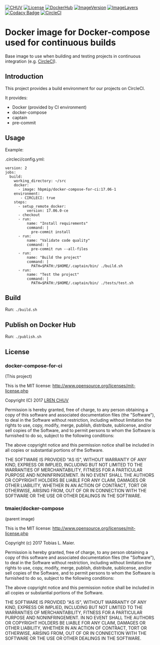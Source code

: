 [![CHUV](https://img.shields.io/badge/CHUV-LREN-AF4C64.svg)](https://www.unil.ch/lren/en/home.html) [![License](https://img.shields.io/badge/license-Apache--2.0-blue.svg)](https://github.com/LREN-CHUV/docker-compose-for-ci/blob/master/LICENSE) [![DockerHub](https://img.shields.io/badge/docker-hbpmip%2Fdocker--compose--for--ci-008bb8.svg)](https://hub.docker.com/r/hbpmip/docker-compose-for-ci/) [![ImageVersion](https://images.microbadger.com/badges/version/hbpmip/docker-compose-for-ci.svg)](https://hub.docker.com/r/hbpmip/docker-compose-for-ci/tags "hbpmip/docker-compose-for-ci image tags") [![ImageLayers](https://images.microbadger.com/badges/image/hbpmip/docker-compose-for-ci.svg)](https://microbadger.com/#/images/hbpmip/docker-compose-for-ci "hbpmip/docker-compose-for-ci on microbadger") [![Codacy Badge](https://api.codacy.com/project/badge/Grade/3b8686d1b2fe4c859cedcd0f435569ff)](https://www.codacy.com/app/hbp-mip/docker-compose-for-ci?utm_source=github.com&amp;utm_medium=referral&amp;utm_content=LREN-CHUV/docker-compose-for-ci&amp;utm_campaign=Badge_Grade) [![CircleCI](https://circleci.com/gh/LREN-CHUV/docker-compose-for-ci.svg?style=svg)](https://circleci.com/gh/LREN-CHUV/docker-compose-for-ci)

# Docker image for Docker-compose used for continuous builds

Base image to use when building and testing projects in continuous integration (e.g. [CircleCI](https://circleci.com)).

## Introduction

This project provides a build environment for our projects on CircleCI.

It provides:

* Docker (provided by CI environment)
* docker-compose
* captain
* pre-commit

## Usage

Example:

.circleci/config.yml:

```
version: 2
jobs:
  build:
    working_directory: ~/src
    docker:
      - image: hbpmip/docker-compose-for-ci:17.06-1
    environment:
       - CIRCLECI: true
    steps:
      - setup_remote_docker:
          version: 17.06.0-ce
      - checkout
      - run:
          name: "Install requirements"
          command: |
            pre-commit install
      - run:
          name: "Validate code quality"
          command: |
            pre-commit run --all-files
      - run:
          name: "Build the project"
          command: |
            PATH=$PATH:/$HOME/.captain/bin/ ./build.sh
      - run:
          name: "Test the project"
          command: |
            PATH=$PATH:/$HOME/.captain/bin/ ./tests/test.sh

```

## Build

Run: `./build.sh`

## Publish on Docker Hub

Run: `./publish.sh`

## License

### docker-compose-for-ci

(This project)

This is the MIT license: http://www.opensource.org/licenses/mit-license.php

Copyright (C) 2017 [LREN CHUV](https://www.unil.ch/lren/en/home.html)

Permission is hereby granted, free of charge, to any person obtaining a copy of this
software and associated documentation files (the "Software"), to deal in the Software
without restriction, including without limitation the rights to use, copy, modify, merge,
publish, distribute, sublicense, and/or sell copies of the Software, and to permit persons
to whom the Software is furnished to do so, subject to the following conditions:

The above copyright notice and this permission notice shall be included in all copies or
substantial portions of the Software.

THE SOFTWARE IS PROVIDED "AS IS", WITHOUT WARRANTY OF ANY KIND, EXPRESS OR IMPLIED,
INCLUDING BUT NOT LIMITED TO THE WARRANTIES OF MERCHANTABILITY, FITNESS FOR A PARTICULAR
PURPOSE AND NONINFRINGEMENT. IN NO EVENT SHALL THE AUTHORS OR COPYRIGHT HOLDERS BE LIABLE
FOR ANY CLAIM, DAMAGES OR OTHER LIABILITY, WHETHER IN AN ACTION OF CONTRACT, TORT OR
OTHERWISE, ARISING FROM, OUT OF OR IN CONNECTION WITH THE SOFTWARE OR THE USE OR OTHER
DEALINGS IN THE SOFTWARE.

### tmaier/docker-compose

(parent image)

This is the MIT license: http://www.opensource.org/licenses/mit-license.php

Copyright (c) 2017 Tobias L. Maier.

Permission is hereby granted, free of charge, to any person obtaining a copy of this
software and associated documentation files (the "Software"), to deal in the Software
without restriction, including without limitation the rights to use, copy, modify, merge,
publish, distribute, sublicense, and/or sell copies of the Software, and to permit persons
to whom the Software is furnished to do so, subject to the following conditions:

The above copyright notice and this permission notice shall be included in all copies or
substantial portions of the Software.

THE SOFTWARE IS PROVIDED "AS IS", WITHOUT WARRANTY OF ANY KIND, EXPRESS OR IMPLIED,
INCLUDING BUT NOT LIMITED TO THE WARRANTIES OF MERCHANTABILITY, FITNESS FOR A PARTICULAR
PURPOSE AND NONINFRINGEMENT. IN NO EVENT SHALL THE AUTHORS OR COPYRIGHT HOLDERS BE LIABLE
FOR ANY CLAIM, DAMAGES OR OTHER LIABILITY, WHETHER IN AN ACTION OF CONTRACT, TORT OR
OTHERWISE, ARISING FROM, OUT OF OR IN CONNECTION WITH THE SOFTWARE OR THE USE OR OTHER
DEALINGS IN THE SOFTWARE.
